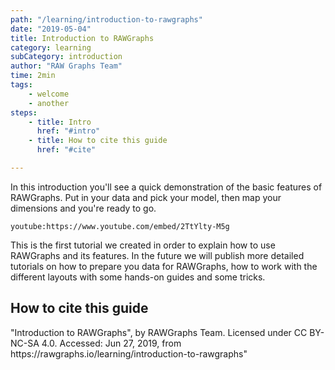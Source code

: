 ```yaml
---
path: "/learning/introduction-to-rawgraphs"
date: "2019-05-04"
title: Introduction to RAWGraphs
category: learning
subCategory: introduction
author: "RAW Graphs Team"
time: 2min
tags:
    - welcome
    - another
steps:
    - title: Intro
      href: "#intro"
    - title: How to cite this guide
      href: "#cite"

---
```


<p id="intro">
In this introduction you'll see a quick demonstration of the basic features of RAWGraphs. Put in your data and pick your model, then map your dimensions and you're ready to go.
</p>


`youtube:https://www.youtube.com/embed/2TtYlty-M5g`

This is the first tutorial we created in order to explain how to use RAWGraphs and its features. In the future we will publish more detailed tutorials on how to prepare you data for RAWGraphs, how to work with the different layouts with some hands-on guides and some tricks.


<h2 id="cite">How to cite this guide</h2>
"Introduction to RAWGraphs", by RAWGraphs Team. Licensed under CC BY-NC-SA 4.0. Accessed: Jun 27, 2019, from https://rawgraphs.io/learning/introduction-to-rawgraphs"